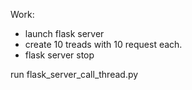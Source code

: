 Work:
- launch flask server
- create 10 treads with 10 request each.
- flask server stop



run 
flask_server_call_thread.py

